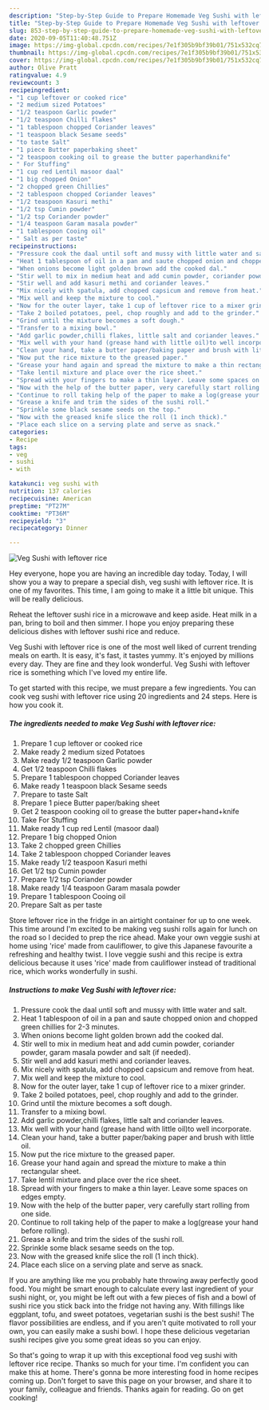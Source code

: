 ```yaml
---
description: "Step-by-Step Guide to Prepare Homemade Veg Sushi with leftover rice"
title: "Step-by-Step Guide to Prepare Homemade Veg Sushi with leftover rice"
slug: 853-step-by-step-guide-to-prepare-homemade-veg-sushi-with-leftover-rice
date: 2020-09-05T11:40:48.751Z
image: https://img-global.cpcdn.com/recipes/7e1f305b9bf39b01/751x532cq70/veg-sushi-with-leftover-rice-recipe-main-photo.jpg
thumbnail: https://img-global.cpcdn.com/recipes/7e1f305b9bf39b01/751x532cq70/veg-sushi-with-leftover-rice-recipe-main-photo.jpg
cover: https://img-global.cpcdn.com/recipes/7e1f305b9bf39b01/751x532cq70/veg-sushi-with-leftover-rice-recipe-main-photo.jpg
author: Olive Pratt
ratingvalue: 4.9
reviewcount: 3
recipeingredient:
- "1 cup leftover or cooked rice"
- "2 medium sized Potatoes"
- "1/2 teaspoon Garlic powder"
- "1/2 teaspoon Chilli flakes"
- "1 tablespoon chopped Coriander leaves"
- "1 teaspoon black Sesame seeds"
- "to taste Salt"
- "1 piece Butter paperbaking sheet"
- "2 teaspoon cooking oil to grease the butter paperhandknife"
- " For Stuffing"
- "1 cup red Lentil masoor daal"
- "1 big chopped Onion"
- "2 chopped green Chillies"
- "2 tablespoon chopped Coriander leaves"
- "1/2 teaspoon Kasuri methi"
- "1/2 tsp Cumin powder"
- "1/2 tsp Coriander powder"
- "1/4 teaspoon Garam masala powder"
- "1 tablespoon Cooing oil"
- " Salt as per taste"
recipeinstructions:
- "Pressure cook the daal until soft and mussy with little water and salt."
- "Heat 1 tablespoon of oil in a pan and saute chopped onion and chopped green chillies for 2-3 minutes."
- "When onions become light golden brown add the cooked dal."
- "Stir well to mix in medium heat and add cumin powder, coriander powder, garam masala powder and salt (if needed)."
- "Stir well and add kasuri methi and coriander leaves."
- "Mix nicely with spatula, add chopped capsicum and remove from heat."
- "Mix well and keep the mixture to cool."
- "Now for the outer layer, take 1 cup of leftover rice to a mixer grinder."
- "Take 2 boiled potatoes, peel, chop roughly and add to the grinder."
- "Grind until the mixture becomes a soft dough."
- "Transfer to a mixing bowl."
- "Add garlic powder,chilli flakes, little salt and coriander leaves."
- "Mix well with your hand (grease hand with little oil)to well incorporate."
- "Clean your hand, take a butter paper/baking paper and brush with little oil."
- "Now put the rice mixture to the greased paper."
- "Grease your hand again and spread the mixture to make a thin rectangular sheet."
- "Take lentil mixture and place over the rice sheet."
- "Spread with your fingers to make a thin layer. Leave some spaces on edges empty."
- "Now with the help of the butter paper, very carefully start rolling from one side."
- "Continue to roll taking help of the paper to make a log(grease your hand before rolling)."
- "Grease a knife and trim the sides of the sushi roll."
- "Sprinkle some black sesame seeds on the top."
- "Now with the greased knife slice the roll (1 inch thick)."
- "Place each slice on a serving plate and serve as snack."
categories:
- Recipe
tags:
- veg
- sushi
- with

katakunci: veg sushi with 
nutrition: 137 calories
recipecuisine: American
preptime: "PT27M"
cooktime: "PT36M"
recipeyield: "3"
recipecategory: Dinner

---
```



![Veg Sushi with leftover rice](https://img-global.cpcdn.com/recipes/7e1f305b9bf39b01/751x532cq70/veg-sushi-with-leftover-rice-recipe-main-photo.jpg)

Hey everyone, hope you are having an incredible day today. Today, I will show you a way to prepare a special dish, veg sushi with leftover rice. It is one of my favorites. This time, I am going to make it a little bit unique. This will be really delicious.

Reheat the leftover sushi rice in a microwave and keep aside. Heat milk in a pan, bring to boil and then simmer. I hope you enjoy preparing these delicious dishes with leftover sushi rice and reduce.

Veg Sushi with leftover rice is one of the most well liked of current trending meals on earth. It is easy, it's fast, it tastes yummy. It's enjoyed by millions every day. They are fine and they look wonderful. Veg Sushi with leftover rice is something which I've loved my entire life.


To get started with this recipe, we must prepare a few ingredients. You can cook veg sushi with leftover rice using 20 ingredients and 24 steps. Here is how you cook it.

<!--inarticleads1-->

##### The ingredients needed to make Veg Sushi with leftover rice:

1. Prepare 1 cup leftover or cooked rice
1. Make ready 2 medium sized Potatoes
1. Make ready 1/2 teaspoon Garlic powder
1. Get 1/2 teaspoon Chilli flakes
1. Prepare 1 tablespoon chopped Coriander leaves
1. Make ready 1 teaspoon black Sesame seeds
1. Prepare to taste Salt
1. Prepare 1 piece Butter paper/baking sheet
1. Get 2 teaspoon cooking oil to grease the butter paper+hand+knife
1. Take  For Stuffing
1. Make ready 1 cup red Lentil (masoor daal)
1. Prepare 1 big chopped Onion
1. Take 2 chopped green Chillies
1. Take 2 tablespoon chopped Coriander leaves
1. Make ready 1/2 teaspoon Kasuri methi
1. Get 1/2 tsp Cumin powder
1. Prepare 1/2 tsp Coriander powder
1. Make ready 1/4 teaspoon Garam masala powder
1. Prepare 1 tablespoon Cooing oil
1. Prepare  Salt as per taste


Store leftover rice in the fridge in an airtight container for up to one week. This time around I&#39;m excited to be making veg sushi rolls again for lunch on the road so I decided to prep the rice ahead. Make your own veggie sushi at home using &#39;rice&#39; made from cauliflower, to give this Japanese favourite a refreshing and healthy twist. I love veggie sushi and this recipe is extra delicious because it uses &#39;rice&#39; made from cauliflower instead of traditional rice, which works wonderfully in sushi. 

<!--inarticleads2-->

##### Instructions to make Veg Sushi with leftover rice:

1. Pressure cook the daal until soft and mussy with little water and salt.
1. Heat 1 tablespoon of oil in a pan and saute chopped onion and chopped green chillies for 2-3 minutes.
1. When onions become light golden brown add the cooked dal.
1. Stir well to mix in medium heat and add cumin powder, coriander powder, garam masala powder and salt (if needed).
1. Stir well and add kasuri methi and coriander leaves.
1. Mix nicely with spatula, add chopped capsicum and remove from heat.
1. Mix well and keep the mixture to cool.
1. Now for the outer layer, take 1 cup of leftover rice to a mixer grinder.
1. Take 2 boiled potatoes, peel, chop roughly and add to the grinder.
1. Grind until the mixture becomes a soft dough.
1. Transfer to a mixing bowl.
1. Add garlic powder,chilli flakes, little salt and coriander leaves.
1. Mix well with your hand (grease hand with little oil)to well incorporate.
1. Clean your hand, take a butter paper/baking paper and brush with little oil.
1. Now put the rice mixture to the greased paper.
1. Grease your hand again and spread the mixture to make a thin rectangular sheet.
1. Take lentil mixture and place over the rice sheet.
1. Spread with your fingers to make a thin layer. Leave some spaces on edges empty.
1. Now with the help of the butter paper, very carefully start rolling from one side.
1. Continue to roll taking help of the paper to make a log(grease your hand before rolling).
1. Grease a knife and trim the sides of the sushi roll.
1. Sprinkle some black sesame seeds on the top.
1. Now with the greased knife slice the roll (1 inch thick).
1. Place each slice on a serving plate and serve as snack.


If you are anything like me you probably hate throwing away perfectly good food. You might be smart enough to calculate every last ingredient of your sushi night, or, you might be left out with a few pieces of fish and a bowl of sushi rice you stick back into the fridge not having any. With fillings like eggplant, tofu, and sweet potatoes, vegetarian sushi is the best sushi! The flavor possibilities are endless, and if you aren&#39;t quite motivated to roll your own, you can easily make a sushi bowl. I hope these delicious vegetarian sushi recipes give you some great ideas so you can enjoy. 

So that's going to wrap it up with this exceptional food veg sushi with leftover rice recipe. Thanks so much for your time. I'm confident you can make this at home. There's gonna be more interesting food in home recipes coming up. Don't forget to save this page on your browser, and share it to your family, colleague and friends. Thanks again for reading. Go on get cooking!
